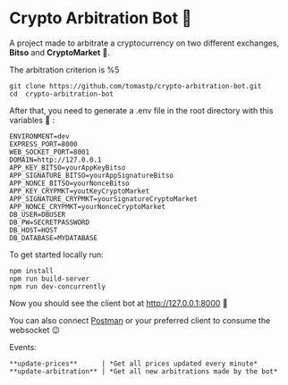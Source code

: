 # Crypto Arbitration Bot :robot:

A project made to arbitrate a cryptocurrency on two different exchanges, **Bitso** and **CryptoMarket** :rocket:. 

The arbitration criterion is %5

```
git clone https://github.com/tomastp/crypto-arbitration-bot.git
cd  crypto-arbitration-bot
```

After that, you need to generate a .env file in the root directory with this variables :ghost: :
```
ENVIRONMENT=dev
EXPRESS_PORT=8000
WEB_SOCKET_PORT=8001
DOMAIN=http://127.0.0.1
APP_KEY_BITSO=yourAppKeyBitso
APP_SIGNATURE_BITSO=yourAppSignatureBitso
APP_NONCE_BITSO=yourNonceBitso
APP_KEY_CRYPMKT=youtKeyCryptoMarket
APP_SIGNATURE_CRYPMKT=yourSignatureCryptoMarket
APP_NONCE_CRYPMKT=yourNonceCryptoMarket
DB_USER=DBUSER
DB_PW=SECRETPASSWORD
DB_HOST=HOST
DB_DATABASE=MYDATABASE
```

To get started locally run:
```
npm install
npm run build-server
npm run dev-concurrently
```
Now you should see the client bot at http://127.0.0.1:8000  :raised_hands:

You can also connect [Postman](https://www.postman.com) or your preferred client to consume the websocket :wink:

Events:

```
**update-prices**      | *Get all prices updated every minute*
**update-arbitration** | *Get all new arbitrations made by the bot*
```
